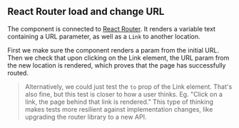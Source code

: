 ## React Router load and change URL

The component is connected to [React Router](https://github.com/ReactTraining/react-router). It renders a variable text containing a URL parameter, as well as a `Link` to another location.

First we make sure the component renders a param from the initial URL. Then we check that upon clicking on the Link element, the URL param from the new location is rendered, which proves that the page has successfully routed.

> Alternatively, we could just test the `to` prop of the Link element. That's also fine, but this test is closer to how a user thinks. Eg. "Click on a link, the page behind that link is rendered." This type of thinking makes tests more resilient against implementation changes, like upgrading the router library to a new API.
